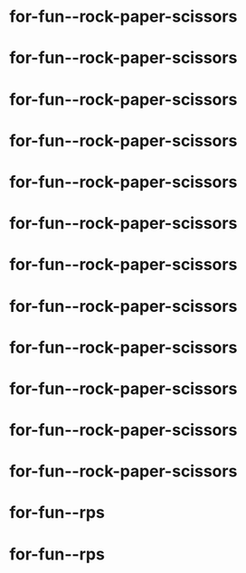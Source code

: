 # for-fun--rock-paper-scissors
# for-fun--rock-paper-scissors
# for-fun--rock-paper-scissors
# for-fun--rock-paper-scissors
# for-fun--rock-paper-scissors
# for-fun--rock-paper-scissors
# for-fun--rock-paper-scissors
# for-fun--rock-paper-scissors
# for-fun--rock-paper-scissors
# for-fun--rock-paper-scissors
# for-fun--rock-paper-scissors
# for-fun--rock-paper-scissors
# for-fun--rps
# for-fun--rps
